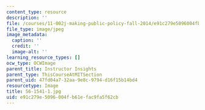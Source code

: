 ```yaml
---
content_type: resource
description: ''
file: /courses/11-002j-making-public-policy-fall-2014/e91c279e5096004fb61efac9fa5f62cb_56-1541-1.jpg
file_type: image/jpeg
image_metadata:
  caption: ''
  credit: ''
  image-alt: ''
learning_resource_types: []
ocw_type: OCWImage
parent_title: Instructor Insights
parent_type: ThisCourseAtMITSection
parent_uid: 47fd04a7-32aa-9e8c-9794-d16f15b14bd4
resourcetype: Image
title: 56-1541-1.jpg
uid: e91c279e-5096-004f-b61e-fac9fa5f62cb
---
```


